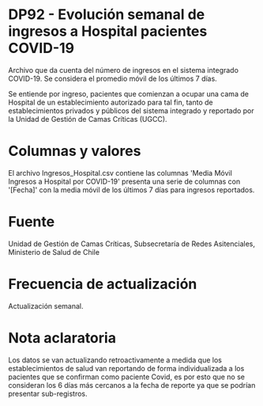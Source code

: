 # DP92 - Evolución semanal de ingresos a Hospital pacientes COVID-19

Archivo que da cuenta del número de ingresos en el sistema integrado COVID-19. Se considera el promedio móvil de los últimos 7 días.

Se entiende por ingreso, pacientes que comienzan a ocupar una cama de Hospital de un establecimiento autorizado para tal fin, tanto de establecimientos privados y públicos del sistema integrado y reportado por la Unidad de Gestión de Camas Críticas (UGCC).

# Columnas y valores
El archivo Ingresos_Hospital.csv contiene las columnas 'Media Móvil Ingresos a Hospital por COVID-19' presenta una serie de columnas con '[Fecha]' con la media móvil de los últimos 7 días para ingresos reportados.

# Fuente
Unidad de Gestión de Camas Críticas, Subsecretaría de Redes Asitenciales, Ministerio de Salud de Chile
 
# Frecuencia de actualización
Actualización semanal.

# Nota aclaratoria
Los datos se van actualizando retroactivamente a medida que los establecimientos de salud van reportando de forma individualizada a los pacientes que se confirman como paciente Covid, es por esto que no se consideran los 6 días más cercanos a la fecha de reporte ya que se podrían presentar sub-registros.

